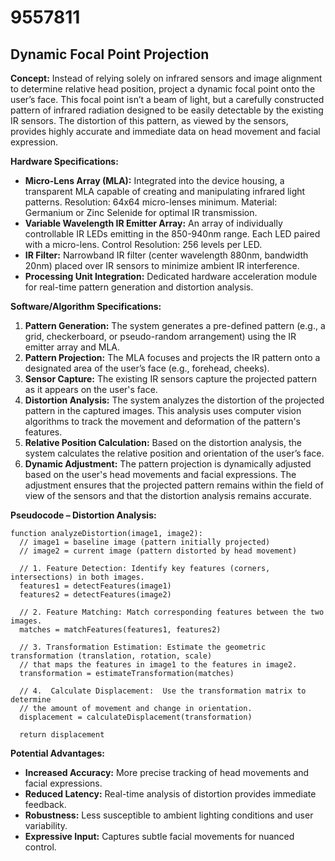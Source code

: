 # 9557811

## Dynamic Focal Point Projection

**Concept:** Instead of relying solely on infrared sensors and image alignment to determine relative head position, project a dynamic focal point onto the user’s face. This focal point isn’t a beam of light, but a carefully constructed pattern of infrared radiation designed to be easily detectable by the existing IR sensors. The distortion of this pattern, as viewed by the sensors, provides highly accurate and immediate data on head movement and facial expression.

**Hardware Specifications:**

*   **Micro-Lens Array (MLA):** Integrated into the device housing, a transparent MLA capable of creating and manipulating infrared light patterns. Resolution: 64x64 micro-lenses minimum. Material: Germanium or Zinc Selenide for optimal IR transmission.
*   **Variable Wavelength IR Emitter Array:**  An array of individually controllable IR LEDs emitting in the 850-940nm range.  Each LED paired with a micro-lens. Control Resolution: 256 levels per LED.
*   **IR Filter:** Narrowband IR filter (center wavelength 880nm, bandwidth 20nm) placed over IR sensors to minimize ambient IR interference.
*   **Processing Unit Integration:**  Dedicated hardware acceleration module for real-time pattern generation and distortion analysis.

**Software/Algorithm Specifications:**

1.  **Pattern Generation:**  The system generates a pre-defined pattern (e.g., a grid, checkerboard, or pseudo-random arrangement) using the IR emitter array and MLA.
2.  **Pattern Projection:** The MLA focuses and projects the IR pattern onto a designated area of the user’s face (e.g., forehead, cheeks).
3.  **Sensor Capture:** The existing IR sensors capture the projected pattern as it appears on the user's face.
4.  **Distortion Analysis:** The system analyzes the distortion of the projected pattern in the captured images. This analysis uses computer vision algorithms to track the movement and deformation of the pattern's features.
5.  **Relative Position Calculation:** Based on the distortion analysis, the system calculates the relative position and orientation of the user’s face.
6.  **Dynamic Adjustment:** The pattern projection is dynamically adjusted based on the user's head movements and facial expressions. The adjustment ensures that the projected pattern remains within the field of view of the sensors and that the distortion analysis remains accurate.

**Pseudocode – Distortion Analysis:**

```
function analyzeDistortion(image1, image2):
  // image1 = baseline image (pattern initially projected)
  // image2 = current image (pattern distorted by head movement)

  // 1. Feature Detection: Identify key features (corners, intersections) in both images.
  features1 = detectFeatures(image1)
  features2 = detectFeatures(image2)

  // 2. Feature Matching: Match corresponding features between the two images.
  matches = matchFeatures(features1, features2)

  // 3. Transformation Estimation: Estimate the geometric transformation (translation, rotation, scale)
  // that maps the features in image1 to the features in image2.
  transformation = estimateTransformation(matches)

  // 4.  Calculate Displacement:  Use the transformation matrix to determine
  // the amount of movement and change in orientation.
  displacement = calculateDisplacement(transformation)

  return displacement
```

**Potential Advantages:**

*   **Increased Accuracy:** More precise tracking of head movements and facial expressions.
*   **Reduced Latency:** Real-time analysis of distortion provides immediate feedback.
*   **Robustness:** Less susceptible to ambient lighting conditions and user variability.
*   **Expressive Input:** Captures subtle facial movements for nuanced control.
